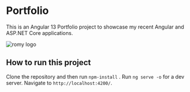 # Portfolio

This is an Angular 13 Portfolio project to showcase my recent Angular and ASP.NET Core applications.

![romy logo](https://github.com/codebangla/portfolio/blob/master/src/assets/img/portfolio/romy-portfolio.png)

## How to run this project

Clone the repository and then run `npm-install` .
Run `ng serve -o` for a dev server. Navigate to `http://localhost:4200/`.


